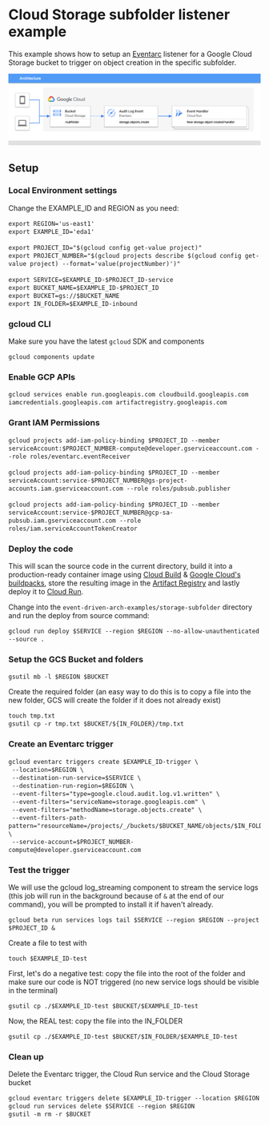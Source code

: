# Cloud Storage subfolder listener example
This example shows how to setup an [Eventarc](https://cloud.google.com/eventarc) listener for a Google Cloud Storage bucket to trigger on object creation in the specific subfolder.

<img src="../images/Cloud_Storage_Subfolder_Trigger.png">

## Setup
### Local Environment settings
Change the EXAMPLE_ID and REGION as you need:
```
export REGION='us-east1'
export EXAMPLE_ID='eda1'

export PROJECT_ID="$(gcloud config get-value project)"
export PROJECT_NUMBER="$(gcloud projects describe $(gcloud config get-value project) --format='value(projectNumber)')"

export SERVICE=$EXAMPLE_ID-$PROJECT_ID-service
export BUCKET_NAME=$EXAMPLE_ID-$PROJECT_ID
export BUCKET=gs://$BUCKET_NAME
export IN_FOLDER=$EXAMPLE_ID-inbound
```
### gcloud CLI
Make sure you have the latest ```gcloud``` SDK and components
```
gcloud components update
```

### Enable GCP APIs
```
gcloud services enable run.googleapis.com cloudbuild.googleapis.com iamcredentials.googleapis.com artifactregistry.googleapis.com

```

### Grant IAM Permissions
```
gcloud projects add-iam-policy-binding $PROJECT_ID --member serviceAccount:$PROJECT_NUMBER-compute@developer.gserviceaccount.com --role roles/eventarc.eventReceiver

gcloud projects add-iam-policy-binding $PROJECT_ID --member serviceAccount:service-$PROJECT_NUMBER@gs-project-accounts.iam.gserviceaccount.com --role roles/pubsub.publisher

gcloud projects add-iam-policy-binding $PROJECT_ID --member serviceAccount:service-$PROJECT_NUMBER@gcp-sa-pubsub.iam.gserviceaccount.com --role roles/iam.serviceAccountTokenCreator
```

### Deploy the code
This will scan the source code in the current directory, build it into a production-ready container image using [Cloud Build](https://cloud.google.com/build) & [Google Cloud's buildpacks](https://cloud.google.com/docs/buildpacks/overview), store the resulting image in the [Artifact Registry](https://cloud.google.com/artifact-registry) and lastly deploy it to [Cloud Run](https://cloud.google.com/run).

Change into the ```event-driven-arch-examples/storage-subfolder``` directory and run the deploy from source command:
```
gcloud run deploy $SERVICE --region $REGION --no-allow-unauthenticated --source .
```

### Setup the GCS Bucket and folders
```
gsutil mb -l $REGION $BUCKET
```

Create the required folder (an easy way to do this is to copy a file into the new folder, GCS will create the folder if it does not already exist)
```
touch tmp.txt
gsutil cp -r tmp.txt $BUCKET/${IN_FOLDER}/tmp.txt
```

### Create an Eventarc trigger
```
gcloud eventarc triggers create $EXAMPLE_ID-trigger \
 --location=$REGION \
 --destination-run-service=$SERVICE \
 --destination-run-region=$REGION \
 --event-filters="type=google.cloud.audit.log.v1.written" \
 --event-filters="serviceName=storage.googleapis.com" \
 --event-filters="methodName=storage.objects.create" \
 --event-filters-path-pattern="resourceName=/projects/_/buckets/$BUCKET_NAME/objects/$IN_FOLDER/*" \
 --service-account=$PROJECT_NUMBER-compute@developer.gserviceaccount.com
```

### Test the trigger
We will use the gcloud log_streaming component to stream the service logs (this job will run in the background because of ```&``` at the end of our command), you will be prompted to install it if haven't already.
```
gcloud beta run services logs tail $SERVICE --region $REGION --project $PROJECT_ID &
```

Create a file to test with
```
touch $EXAMPLE_ID-test
```

First, let's do a negative test: copy the file into the root of the folder and make sure our code is NOT triggered (no new service logs should be visible in the terminal)
```
gsutil cp ./$EXAMPLE_ID-test $BUCKET/$EXAMPLE_ID-test
```

Now, the REAL test: copy the file into the IN_FOLDER
```
gsutil cp ./$EXAMPLE_ID-test $BUCKET/$IN_FOLDER/$EXAMPLE_ID-test
```

### Clean up
Delete the Eventarc trigger, the Cloud Run service and the Cloud Storage bucket
```
gcloud eventarc triggers delete $EXAMPLE_ID-trigger --location $REGION
gcloud run services delete $SERVICE --region $REGION
gsutil -m rm -r $BUCKET
```


